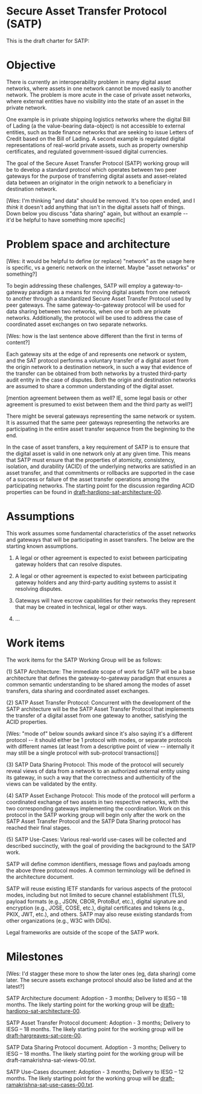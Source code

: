 # Secure Asset Transfer Protocol (SATP)

This is the draft charter for SATP:

# Objective

There is currently an interoperability problem in many digital asset networks, where assets in one network cannot be moved easily to another network. The problem is more acute in the case of private asset networks, where external entities have no visibility into the state of an asset in the private network.

One example is in private shipping logistics networks where the digital Bill of Lading (a the value-bearing data-object) is not accessible to external entities, such as trade finance networks that are seeking to issue Letters of Credit based on the Bill of Lading. A second example is regulated digital representations of real-world private assets, such as property ownership certificates, and regulated government-issued digital currencies.

The goal of the Secure Asset Transfer Protocol (SATP) working group will be to develop a standard protocol which operates between two peer gateways for the purpose of transferring digital assets and asset-related data between an originator in the origin network to a beneficiary in destination network.

[Wes: I'm thinking "and data" should be removed.  It's too open ended, and I *think* it doesn't add anything that isn't in the digital assets half of things.  Down below you discuss "data sharing" again, but without an example -- it'd be helpful to have something more specific]

# Problem space and architecture

[Wes: it would be helpful to define (or replace) "network" as the usage here is specific, vs a generic network on the internet.  Maybe "asset networks" or something?]

To begin addressing these challenges, SATP will employ a gateway-to-gateway paradigm as a means for moving digital assets from one network to another through a standardized Secure Asset Transfer Protocol used by peer gateways. The same gateway-to-gateway protocol will be used for data sharing between two networks, when one or both are private networks. Additionally, the protocol will be used to address the case of coordinated asset exchanges on two separate networks.

[Wes: how is the last sentence above different than the first in terms of content?]

Each gateway sits at the edge of and represents one network or system,
and the SAT protocol performs a voluntary transfer of a digital asset
from the origin network to a destination network, in such a way that
evidence of the transfer can be obtained from both networks by a
trusted third-party audit entity in the case of disputes. Both the
origin and destination networks are assumed to share a common
understanding of the digital asset.

[mention agreement between them as well?  IE, some legal basis or other agreement is presumed to exist between them and the third party as well?]

There might be several gateways representing the same network or system. It is assumed that the same peer gateways representing the networks are participating in the entire asset transfer sequence from the beginning to the end.

In the case of asset transfers, a key requirement of SATP is to ensure that the digital asset is valid in one network only at any given time. This means that SATP must ensure that the properties of atomicity, consistency, isolation, and durability (ACID) of the underlying networks are satisfied in an asset transfer, and that commitments or rollbacks are supported in the case of a success or failure of the asset transfer operations among the participating networks. The starting point for the discussion regarding ACID properties can be found in [draft-hardjono-sat-architecture-00](https://datatracker.ietf.org/doc/draft-hardjono-sat-architecture/00/).

# Assumptions

This work assumes some fundamental characteristics of the asset networks and gateways that will be participating in asset transfers.  The below are the starting known assumptions.

1. A legal or other agreement is expected to exist between participating gateway holders that can resolve disputes.

2. A legal or other agreement is expected to exist between participating gateway holders and any third-party auditing systems to assist it resolving disputes.

3. Gateways will have escrow capabilities for their networks they represent that may be created in technical, legal or other ways.

4. ...

# Work items

The work items for the SATP Working Group will be as follows:

(1) SATP Architecture: The immediate scope of work for SATP will be a base architecture that defines the gateway-to-gateway paradigm that ensures a common semantic understanding to be shared among the modes of asset transfers, data sharing and coordinated asset exchanges.

(2) SATP Asset Transfer Protocol: Concurrent with the development of the SATP architecture will be the SATP Asset Transfer Protocol that implements the transfer of a digital asset from one gateway to another, satisfying the ACID properties.

[Wes: "mode of" below sounds awkard since it's also saying it's a different protocol -- it should either be 1 protocol with modes, or separate protocols with different names (at least from a descriptive point of view -- internally it may still be a single protocol with sub-protocol transactions)]

(3) SATP Data Sharing Protocol: This mode of the protocol will securely reveal views of data from a network to an authorized external entity using its gateway, in such a way that the correctness and authenticity of the views can be validated by the entity.

(4) SATP Asset Exchange Protocol: This mode of the protocol will perform a coordinated exchange of two assets in two respective networks, with the two corresponding gateways implementing the coordination. Work on this protocol in the SATP working group will begin only after the work on the SATP Asset Transfer Protocol and the SATP Data Sharing protocol has reached their final stages.

(5) SATP Use-Cases: Various real-world use-cases will be collected and described succinctly, with the goal of providing the background to the SATP work.


SATP will define common identifiers, message flows and payloads among the above three protocol modes. A common terminology will be defined in the architecture document.

SATP will reuse existing IETF standards for various aspects of the protocol modes, including but not limited to secure channel establishment (TLS), payload formats (e.g., JSON, CBOR, ProtoBuf, etc.), digital signature and encryption (e.g., JOSE, COSE, etc.), digital certificates and tokens (e.g., PKIX, JWT, etc.), and others. SATP may also reuse existing standards from other organizations (e.g., W3C with DIDs).

Legal frameworks are outside of the scope of the SATP work.


# Milestones

[Wes: I'd stagger these more to show the later ones (eg, data sharing) come later.  The secure assets exchange protocol should also be listed and at the latest?]

SATP Architecture document: Adoption - 3 months; Delivery to IESG – 18 months. The likely starting point for the working group will be [draft-hardjono-sat-architecture-00](https://datatracker.ietf.org/doc/draft-hardjono-sat-architecture/00/).

SATP Asset Transfer Protocol document: Adoption - 3 months; Delivery to IESG – 18 months. The likely starting point for the working group will be [draft-hargreaves-sat-core-00](https://datatracker.ietf.org/doc/draft-hargreaves-sat-core/).

SATP Data Sharing Protocol document. Adoption - 3 months; Delivery to IESG – 18 months. The likely starting point for the working group will be draft-ramakrishna-sat-views-00.txt.

SATP Use-Cases document: Adoption - 3 months; Delivery to IESG – 12 months. The likely starting point for the working group will be [draft-ramakrishna-sat-use-cases-00.txt](https://datatracker.ietf.org/doc/draft-ramakrishna-sat-use-cases/).



